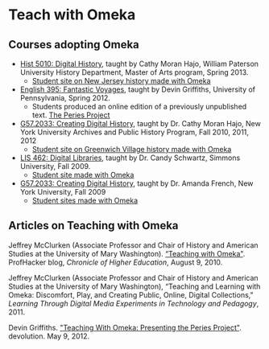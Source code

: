 Teach with Omeka
================

Courses adopting Omeka
---------------------------------------------------------
- [Hist 5010: Digital History](http://wpudigitalhistory.wikidot.com/), taught by Cathy Moran Hajo, William Paterson University History Department, Master of Arts program, Spring 2013.
    - [Student site on New Jersey history made with Omeka](http://njdigitalhistory.org/)
- [English 395: Fantastic Voyages](http://www.english.upenn.edu/Courses/Undergraduate/2012/Spring/ENGL395.301), taught by Devin Griffiths, University of Pennsylvania, Spring 2012. 
    - Students produced an online edition of a previously unpublished text. [The Peries Project](http://periesproject.english.upenn.edu/PeriesProject/)
- [G57.2033: Creating Digital History](http://creatingdigitalhistory.wikidot.com/start/), taught by Dr. Cathy Moran Hajo, New York University Archives and Public History Program, Fall 2010, 2011, 2012
    - [Student site on Greenwich    Village history made with Omeka](http://vh.aphdigital.org/)
- [LIS 462: Digital Libraries](http://gslis.simmons.edu/blogs/candy/462/462-assignments/), taught by Dr. Candy Schwartz, Simmons University, Fall 2009.
    - [Student site made with Omeka](http://alanis.simmons.edu/daisie/)
- [G57.2033: Creating Digital History](http://aphdigital.org/classes/G572033F09/), taught by Dr. Amanda French, New York University, Fall 2009
    - [Student sites made with Omeka](http://aphdigital.org/classes/G572033F09/student-projects/)

Articles on Teaching with Omeka
-------------------------------------------------------------

Jeffrey McClurken (Associate Professor and Chair of History and American Studies at the University of Mary Washington). [“Teaching with Omeka"](http://chronicle.com/blogs/profhacker/teaching-with-omeka/26078). ProfHacker blog, *Chronicle of Higher Education*, August 9, 2010.

Jeffrey McClurken (Associate Professor and Chair of History and American Studies at the University of Mary Washington), “Teaching and Learning with Omeka: Discomfort, Play, and Creating Public, Online, Digital Collections," *Learning Through Digital Media Experiments in Technology and Pedagogy*, 2011.

Devin Griffiths. ["Teaching With Omeka: Presenting the Peries Project"](http://www.devingriffiths.com/infrastructure/teaching-with-omeka-presenting-the-peries-project/). devolution. May 9, 2012.